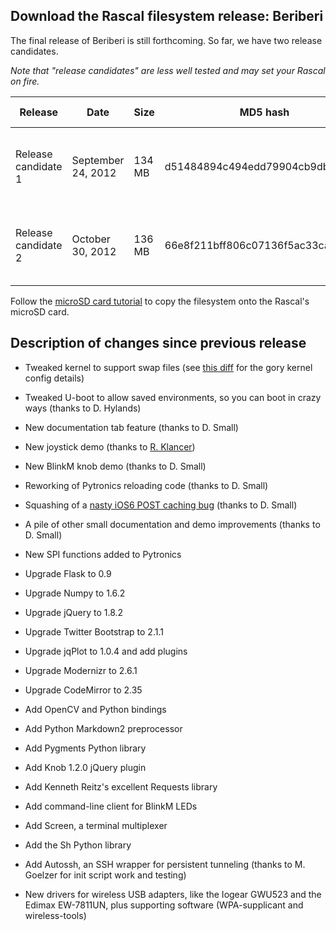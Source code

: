 ## Download the Rascal filesystem release: Beriberi ##

The final release of Beriberi is still forthcoming. So far, we have two release candidates.

*Note that "release candidates" are less well tested and may set your Rascal on fire.*

<table class="table table-striped table-bordered table-condensed">
    <thead>
        <tr>
            <th>Release</th>
            <th>Date</th>
            <th>Size</th>
            <th>MD5 hash</th>
            <th>Download link</th>
        </tr>
    </thead>
    <tbody>
        <tr>
            <td>Release candidate 1</td>
            <td>September 24, 2012</td>
            <td>134 MB</td>
            <td>d51484894c494edd79904cb9dbe98f65</td>
            <td><a href="/files/rascal-filesystem-beriberi-rc1-2012-09-24.tar.gz">rascal-filesystem-beriberi-rc1-2012-09-24.tar.gz</a></td>
        </tr>
        <tr>
            <td>Release candidate 2</td>
            <td>October 30, 2012</td>
            <td>136 MB</td>
            <td>66e8f211bff806c07136f5ac33caf26b</td>
            <td><a href="/files/rascal-filesystem-beriberi-rc2-2012-10-30.tar.gz">rascal-filesystem-beriberi-rc2-2012-10-30.tar.gz</a></td>
        </tr>
    </tbody>
</table>

Follow the [microSD card tutorial][4] to copy the filesystem onto the Rascal's microSD card.

## Description of changes since previous release ##

* Tweaked kernel to support swap files (see [this diff][1] for the gory kernel config details)
* Tweaked U-boot to allow saved environments, so you can boot in crazy ways (thanks to D. Hylands)

* New documentation tab feature (thanks to D. Small)
* New joystick demo (thanks to [R. Klancer][2])
* New BlinkM knob demo (thanks to D. Small)
* Reworking of Pytronics reloading code (thanks to D. Small)
* Squashing of a [nasty iOS6 POST caching bug][3] (thanks to D. Small)
* A pile of other small documentation and demo improvements (thanks to D. Small)
* New SPI functions added to Pytronics

* Upgrade Flask to 0.9
* Upgrade Numpy to 1.6.2
* Upgrade jQuery to 1.8.2
* Upgrade Twitter Bootstrap to 2.1.1
* Upgrade jqPlot to 1.0.4 and add plugins
* Upgrade Modernizr to 2.6.1
* Upgrade CodeMirror to 2.35

* Add OpenCV and Python bindings
* Add Python Markdown2 preprocessor
* Add Pygments Python library
* Add Knob 1.2.0 jQuery plugin
* Add Kenneth Reitz's excellent Requests library
* Add command-line client for BlinkM LEDs
* Add Screen, a terminal multiplexer
* Add the Sh Python library
* Add Autossh, an SSH wrapper for persistent tunneling (thanks to M. Goelzer for init script work and testing)

* New drivers for wireless USB adapters, like the Iogear GWU523 and the Edimax EW-7811UN, plus supporting software (WPA-supplicant and wireless-tools)

[1]: https://github.com/rascalmicro/linux-2.6/commit/36d70d630a6f732a05bfb91c1c90c0cca86edf6d#.config
[2]: https://github.com/rklancer/touchjoy
[3]: /forum/viewtopic.php?f=1&t=71
[4]: /docs/advanced-tutorial-new-filesystem-onto-microsd-card.html
